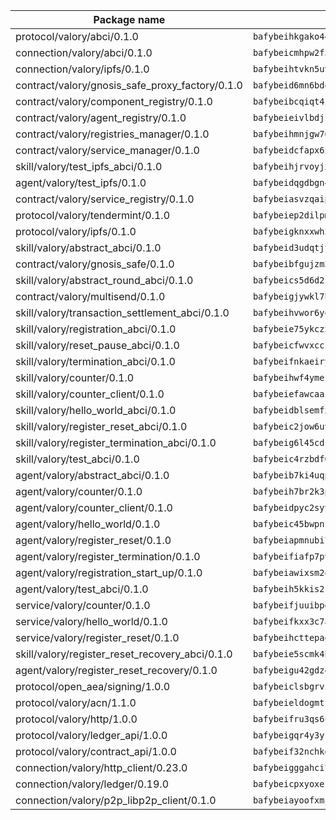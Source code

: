 | Package name                                                  | Package hash                                                  |
| ------------------------------------------------------------- | ------------------------------------------------------------- |
| protocol/valory/abci/0.1.0                                    | `bafybeihkgako44fzgurcv4hgbems4ptdtosae4lopnnr75eczb6kx3x2lm` |
| connection/valory/abci/0.1.0                                  | `bafybeicmhpw2f5c3vds6lwlv2q4fa5nd6zonnvgdretrwfly7ylpiofdqq` |
| connection/valory/ipfs/0.1.0                                  | `bafybeihtvkn5uv3ibumme7zzmrxx7iehc6lnjhil726h2jidpdzzjnd5ay` |
| contract/valory/gnosis_safe_proxy_factory/0.1.0               | `bafybeid6mn6bdqory2v5ch4oqeqbp22njlrx77hq3u4k6xjrdtebgc472e` |
| contract/valory/component_registry/0.1.0                      | `bafybeibcqiqt4zvpoqgcx5w55ozvu75uhrmqlk6l4pgmft3h5e53yein3i` |
| contract/valory/agent_registry/0.1.0                          | `bafybeieivlbdjsvg4guh5ntxwn3afkfgwpd6vb5gpr3e2qizbko37stsvq` |
| contract/valory/registries_manager/0.1.0                      | `bafybeihmnjgw764eftqk7dk65ba2un6qifmi2mfcmxjziaecusznegze3i` |
| contract/valory/service_manager/0.1.0                         | `bafybeidcfapx6fneknzg66snljmkdzptr4vjacoa3zsjjg36gpabuzbjka` |
| skill/valory/test_ipfs_abci/0.1.0                             | `bafybeihjrvoyjxvhekbyp4p5bhpz7diujwg7kk4zakx7cfdbkvzwca77ja` |
| agent/valory/test_ipfs/0.1.0                                  | `bafybeidqgdbgn4chtnsgjwj4k3ru526j3wat7emmaqzjj7sopon2fv4py4` |
| contract/valory/service_registry/0.1.0                        | `bafybeiasvzqaipsfkgtaxtcxejen7c2unpt5jlkc47ydehqbelqsgoanea` |
| protocol/valory/tendermint/0.1.0                              | `bafybeiep2dilpmu3je4z2kq7yc7l6n7ax5knwfax2ufvmnflt3uj2wrbju` |
| protocol/valory/ipfs/0.1.0                                    | `bafybeigknxxwh2xts7ijbacils4a4cgq7jhcdvwahshbw22zw5hnncsfla` |
| skill/valory/abstract_abci/0.1.0                              | `bafybeid3udqtjtl4txht2z3tm3z3mr2nqtoddtno3u3urxjqjbbpqeelli` |
| contract/valory/gnosis_safe/0.1.0                             | `bafybeibfgujzm23e2owls6pqyro5jvzpketidqwqpabf47xvlbpglhcmpe` |
| skill/valory/abstract_round_abci/0.1.0                        | `bafybeics5d6d2ir5kntfdconhcfuwdsrawgdagvqyvzmepunswajzypcpy` |
| contract/valory/multisend/0.1.0                               | `bafybeigjywkl7hydjsrkogob3xebj2ifhqwmfhhxoeyrndzhhxi5u6amey` |
| skill/valory/transaction_settlement_abci/0.1.0                | `bafybeihvwor6yqpmi7kh6zoxoeakj3gyor3ok7rct3oi72sgb2ndhpodlu` |
| skill/valory/registration_abci/0.1.0                          | `bafybeie75ykczxsg33qzu6msuylq45zouhgf5kctwx3yif5gaqiubvyzey` |
| skill/valory/reset_pause_abci/0.1.0                           | `bafybeicfwvxccz5avjg4dmytkqfyeahhivr4pa6zhq223hi6mrcdgmkxyi` |
| skill/valory/termination_abci/0.1.0                           | `bafybeifnkaeiryskektdjri5tzrzswhjp7f324q2f7p2baedg2n2n45coi` |
| skill/valory/counter/0.1.0                                    | `bafybeihwf4ymejsriovlv3qqwyf3bkjifsb4ssaogwdgvs37dbwltoj27u` |
| skill/valory/counter_client/0.1.0                             | `bafybeiefawcaaiy4matry7m53k36kqy4uadtmtpuulatnt5afkezx6napa` |
| skill/valory/hello_world_abci/0.1.0                           | `bafybeidblsemfx3xnnf2hcar7ub6hhfqj6exdqiqjmot2zae3zmsqysm7y` |
| skill/valory/register_reset_abci/0.1.0                        | `bafybeic2jow6uvqrf73piofgedkb5jrgtagj7ju4xfx7pmzb43bf6bbvke` |
| skill/valory/register_termination_abci/0.1.0                  | `bafybeig6l45cdso3zbe6lnsbar56v5xxctdfo5nsedkayk6ungoh72u7kq` |
| skill/valory/test_abci/0.1.0                                  | `bafybeic4rzbdf6kwq5gm5iulmq4ep2igizit2eiby6i3cklr6naaefga7i` |
| agent/valory/abstract_abci/0.1.0                              | `bafybeib7ki4uqp6b6sqmi3w5mba5r6hxl4mayrfnj2fxywqzq56rr4dgwu` |
| agent/valory/counter/0.1.0                                    | `bafybeih7br2k3pgbxto7nzctncmkidwuavmnz2jzp4qpuasxbvioi5noxu` |
| agent/valory/counter_client/0.1.0                             | `bafybeidpyc2syvuv3px52gmeaismyhcn4xskbzts22frwlxrwioj53vh6i` |
| agent/valory/hello_world/0.1.0                                | `bafybeic45bwpnryzqjlrugno33wrv7flxu4one23yoyamhxvvrgxcvz25u` |
| agent/valory/register_reset/0.1.0                             | `bafybeiapmnubi7bw4nv2tsgx2njnvhosqacwbymbkq3kdwjtyjozx3fade` |
| agent/valory/register_termination/0.1.0                       | `bafybeifiafp7pvdpegoxy36wqtvbndsxvuds4jnhmicmo3dwshr7h3zsqu` |
| agent/valory/registration_start_up/0.1.0                      | `bafybeiawixsm2q2ky4bh3ejdufxbwkcwhn64fgg5r3e25nwuhtgva7dkey` |
| agent/valory/test_abci/0.1.0                                  | `bafybeih5kkis2r5lsyjyh7fsknnzcq7wrx4wkdeboytzmkpqehxhxxyc4q` |
| service/valory/counter/0.1.0                                  | `bafybeifjuuibpe642lqmwpzsvs6x56cqqlfn7m5jpy6xngf5nr5immbvxq` |
| service/valory/hello_world/0.1.0                              | `bafybeifkxx3c7afcbebeht2cgj7niqkrwzh2kzddrdglqujrrosizsz36i` |
| service/valory/register_reset/0.1.0                           | `bafybeihcttepaqjekq7txkjrgbm5v6bkokhmbdl6bpmsyaqv4jizogbo74` |
| skill/valory/register_reset_recovery_abci/0.1.0               | `bafybeie5scmk4h3euq3ogaodyvwjrtrecdp4gkaybw3gjnptpvrdhj5jl4` |
| agent/valory/register_reset_recovery/0.1.0                    | `bafybeigu42gdz4tnhndyvl6xesa27n2a3del6duzsgu6udmbl6zoyxu76u` |
| protocol/open_aea/signing/1.0.0                               | `bafybeiclsbgrviyxbmi2vex5ze3dhr7ywohrqedebx26jozayxvroqtegq` |
| protocol/valory/acn/1.1.0                                     | `bafybeieldogmtf3m4jdsvt4vvyay3jh54rjn3deasymfw43vz3o42vigmq` |
| protocol/valory/http/1.0.0                                    | `bafybeifru3qs6udfzprax7jxktbsuzn7immfvi3scgfspifq3zdxwkgvnm` |
| protocol/valory/ledger_api/1.0.0                              | `bafybeigqr4y3ykz3iulrcoqmji7hy3dxaoy7zmyyzff4ivpbubcpwdknai` |
| protocol/valory/contract_api/1.0.0                            | `bafybeif32nchkgn6yet7e5gt4auhf7lsahxnj4t36kxbw55p3gi7qpeuxq` |
| connection/valory/http_client/0.23.0                          | `bafybeigggahci7hq6tr3tyueatgkvgn73y4b3av2vk7vtr7jkeuwsqcteq` |
| connection/valory/ledger/0.19.0                               | `bafybeicpxyoxez7lperltamvikxu6vzk2lhqakbivce4nzywyzoqbxoogm` |
| connection/valory/p2p_libp2p_client/0.1.0                     | `bafybeiayoofxmj6z3pasn2akqj3udgq2ta2ar6mv6zoehstul2btvv3gqa` |
